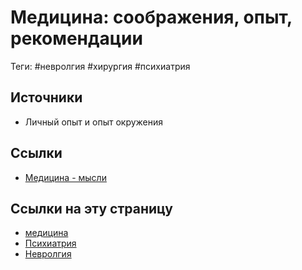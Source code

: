 # Медицина: соображения, опыт, рекомендации

Теги: #невролгия #хирургия #психиатрия

## Источники

- Личный опыт и опыт окружения

## Ссылки

- [Медицина - мысли](%D0%9C%D0%B5%D0%B4%D0%B8%D1%86%D0%B8%D0%BD%D0%B0%20-%20%D0%BC%D1%8B%D1%81%D0%BB%D0%B8.md)

## Ссылки на эту страницу

* [медицина](https://ru.wikipedia.org/wiki/%D0%9C%D0%B5%D0%B4%D0%B8%D1%86%D0%B8%D0%BD%D0%B0 "Медицина")
* [Психиатрия](%D0%9F%D1%81%D0%B8%D1%85%D0%B8%D0%B0%D1%82%D1%80%D0%B8%D1%8F.md) 
* [Невролгия](%D0%9D%D0%B5%D0%B2%D1%80%D0%BE%D0%BB%D0%B3%D0%B8%D1%8F.md)

